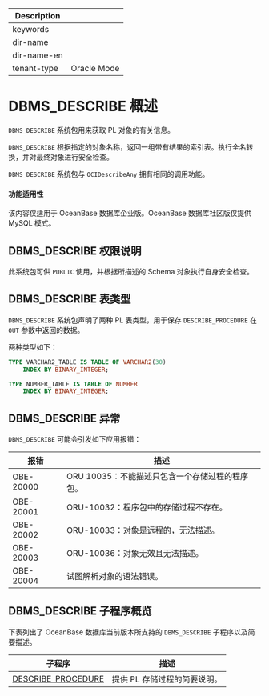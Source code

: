 | Description   |                 |
|---------------|-----------------|
| keywords      |                 |
| dir-name      |                 |
| dir-name-en   |                 |
| tenant-type   | Oracle Mode     |


# DBMS_DESCRIBE 概述 

`DBMS_DESCRIBE` 系统包用来获取 PL 对象的有关信息。

`DBMS_DESCRIBE` 根据指定的对象名称，返回一组带有结果的索引表。执行全名转换，并对最终对象进行安全检查。

`DBMS_DESCRIBE` 系统包与 `OCIDescribeAny` 拥有相同的调用功能。

  <main id="notice" >
    <h4>功能适用性</h4>
    <p>该内容仅适用于 OceanBase 数据库企业版。OceanBase 数据库社区版仅提供 MySQL 模式。</p>
  </main>

## DBMS_DESCRIBE 权限说明 


此系统包可供 `PUBLIC` 使用，并根据所描述的 Schema 对象执行自身安全检查。

## DBMS_DESCRIBE 表类型 


`DBMS_DESCRIBE` 系统包声明了两种 PL 表类型，用于保存 `DESCRIBE_PROCEDURE` 在 `OUT` 参数中返回的数据。

两种类型如下：

```sql
TYPE VARCHAR2_TABLE IS TABLE OF VARCHAR2(30)
    INDEX BY BINARY_INTEGER;

TYPE NUMBER_TABLE IS TABLE OF NUMBER
    INDEX BY BINARY_INTEGER;
```



## DBMS_DESCRIBE 异常 


`DBMS_DESCRIBE` 可能会引发如下应用报错：


|    报错     |              描述              |
|-----------|------------------------------|
| OBE-20000 | ORU 10035：不能描述只包含一个存储过程的程序包。 |
| OBE-20001 | ORU-10032：程序包中的存储过程不存在。      |
| OBE-20002 | ORU-10033：对象是远程的，无法描述。       |
| OBE-20003 | ORU-10036：对象无效且无法描述。         |
| OBE-20004 | 试图解析对象的语法错误。                 |



## DBMS_DESCRIBE 子程序概览 

下表列出了 OceanBase 数据库当前版本所支持的 `DBMS_DESCRIBE` 子程序以及简要描述。


|                                子程序                                |        描述        |
|-------------------------------------------------------------------|------------------|
| [DESCRIBE_PROCEDURE](../5600.dbms-describe-oracle/200.describe-procedure-oracle.md) | 提供 PL 存储过程的简要说明。 |



